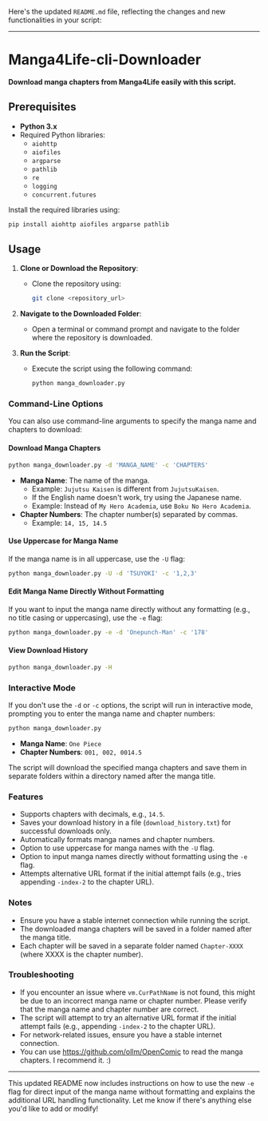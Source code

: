 Here's the updated `README.md` file, reflecting the changes and new functionalities in your script:

---

# Manga4Life-cli-Downloader

**Download manga chapters from Manga4Life easily with this script.**

## Prerequisites

- **Python 3.x**
- Required Python libraries:
  - `aiohttp`
  - `aiofiles`
  - `argparse`
  - `pathlib`
  - `re`
  - `logging`
  - `concurrent.futures`

Install the required libraries using:

```sh
pip install aiohttp aiofiles argparse pathlib
```

## Usage

1. **Clone or Download the Repository**:
   - Clone the repository using:
     ```sh
     git clone <repository_url>
     ```

2. **Navigate to the Downloaded Folder**:
   - Open a terminal or command prompt and navigate to the folder where the repository is downloaded.

3. **Run the Script**:
   - Execute the script using the following command:
     ```sh
     python manga_downloader.py
     ```

### Command-Line Options

You can also use command-line arguments to specify the manga name and chapters to download:

#### Download Manga Chapters

```sh
python manga_downloader.py -d 'MANGA_NAME' -c 'CHAPTERS'
```

- **Manga Name**: The name of the manga.
  - Example: `Jujutsu Kaisen` is different from `JujutsuKaisen`.
  - If the English name doesn't work, try using the Japanese name.
  - Example: Instead of `My Hero Academia`, use `Boku No Hero Academia`.
- **Chapter Numbers**: The chapter number(s) separated by commas.
  - Example: `14, 15, 14.5`

#### Use Uppercase for Manga Name

If the manga name is in all uppercase, use the `-U` flag:

```sh
python manga_downloader.py -U -d 'TSUYOKI' -c '1,2,3'
```

#### Edit Manga Name Directly Without Formatting

If you want to input the manga name directly without any formatting (e.g., no title casing or uppercasing), use the `-e` flag:

```sh
python manga_downloader.py -e -d 'Onepunch-Man' -c '178'
```

#### View Download History

```sh
python manga_downloader.py -H
```

### Interactive Mode

If you don't use the `-d` or `-c` options, the script will run in interactive mode, prompting you to enter the manga name and chapter numbers:

```sh
python manga_downloader.py
```

- **Manga Name**: `One Piece`
- **Chapter Numbers**: `001, 002, 0014.5`

The script will download the specified manga chapters and save them in separate folders within a directory named after the manga title.

### Features

- Supports chapters with decimals, e.g., `14.5`.
- Saves your download history in a file (`download_history.txt`) for successful downloads only.
- Automatically formats manga names and chapter numbers.
- Option to use uppercase for manga names with the `-U` flag.
- Option to input manga names directly without formatting using the `-e` flag.
- Attempts alternative URL format if the initial attempt fails (e.g., tries appending `-index-2` to the chapter URL).

### Notes

- Ensure you have a stable internet connection while running the script.
- The downloaded manga chapters will be saved in a folder named after the manga title.
- Each chapter will be saved in a separate folder named `Chapter-XXXX` (where XXXX is the chapter number).

### Troubleshooting

- If you encounter an issue where `vm.CurPathName` is not found, this might be due to an incorrect manga name or chapter number. Please verify that the manga name and chapter number are correct.
- The script will attempt to try an alternative URL format if the initial attempt fails (e.g., appending `-index-2` to the chapter URL).
- For network-related issues, ensure you have a stable internet connection.
- You can use https://github.com/ollm/OpenComic to read the manga chapters. I recommend it. :)

---

This updated README now includes instructions on how to use the new `-e` flag for direct input of the manga name without formatting and explains the additional URL handling functionality. Let me know if there's anything else you'd like to add or modify!
